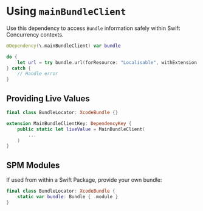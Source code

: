 # Using `mainBundleClient`

Use this dependency to access `Bundle` information safely within Swift Concurrency contexts.

```swift
@Dependency(\.mainBundleClient) var bundle

do {
    let url = try bundle.url(forResource: "Localisable", withExtension: "strings")
} catch {
    // Handle error
}
```

## Providing Live Values

```swift
final class BundleLocator: XcodeBundle {}

extension MainBundleClientKey: DependencyKey {
    public static let liveValue = MainBundleClient(
        ...
    )
}
```

## SPM Modules

If used from within a Swift Package, provide your own bundle:

```swift
final class BundleLocator: XcodeBundle {
    static var bundle: Bundle { .module }
}
```
